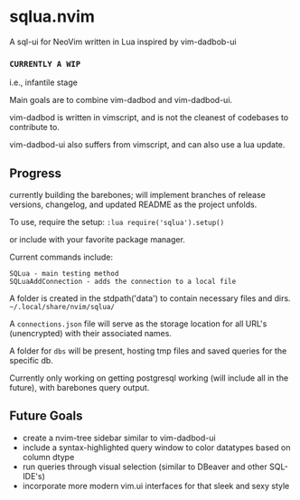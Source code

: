 # sqlua.nvim
A sql-ui for NeoVim written in Lua inspired by vim-dadbob-ui

### `CURRENTLY A WIP`
i.e., infantile stage

Main goals are to combine vim-dadbod and vim-dadbod-ui.

vim-dadbod is written in vimscript, and is not the cleanest of codebases to contribute to.

vim-dadbod-ui also suffers from vimscript, and can also use a lua update.

## Progress

currently building the barebones; will implement branches of release versions, changelog, and updated README as the project unfolds.

To use, require the setup:
`:lua require('sqlua').setup()`

or include with your favorite package manager.

Current commands include:
```
SQLua - main testing method
SQLuaAddConnection - adds the connection to a local file
```

A folder is created in the stdpath('data') to contain necessary files and dirs.
`~/.local/share/nvim/sqlua/`

A `connections.json` file will serve as the storage location for all URL's (unencrypted) with their associated names.

A folder for `dbs` will be present, hosting tmp files and saved queries for the specific db.

Currently only working on getting postgresql working (will include all in the future), with barebones query output.

## Future Goals

* create a nvim-tree sidebar similar to vim-dadbod-ui
* include a syntax-highlighted query window to color datatypes based on column dtype
* run queries through visual selection (similar to DBeaver and other SQL-IDE's)
* incorporate more modern vim.ui interfaces for that sleek and sexy style
